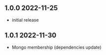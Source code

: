1.0.0 2022-11-25
-----------------
- initial release

1.0.1 2022-11-30
-----------------
- Mongo membership (dependencies update)
